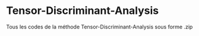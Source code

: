 # Tensor-Discriminant-Analysis
 Tous les codes de la méthode Tensor-Discriminant-Analysis sous forme .zip 
